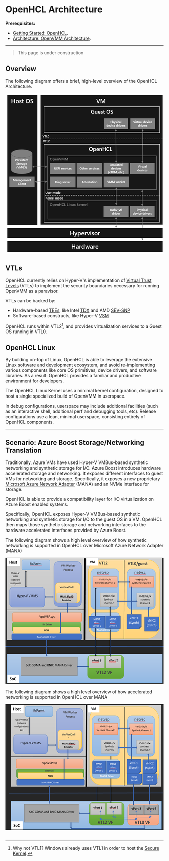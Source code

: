 # OpenHCL Architecture

**Prerequisites:**

- [Getting Started: OpenHCL](../../user_guide/openhcl.md).
- [Architecture: OpenVMM Architecture](./openvmm.md).

* * *

> This page is under construction

## Overview

The following diagram offers a brief, high-level overview of the OpenHCL
Architecture.

![OpenHCL High Level Overview](./_images/openhcl.png)

## VTLs

OpenHCL currently relies on Hyper-V's implementation of [Virtual Trust Levels]
(VTLs) to implement the security boundaries necessary for running OpenVMM as a
paravisor.

VTLs can be backed by:

- Hardware-based [TEEs], like Intel [TDX] and AMD [SEV-SNP]
- Software-based constructs, like Hyper-V [VSM]

OpenHCL runs within VTL2[^sk], and provides virtualization services to a Guest OS
running in VTL0.

## OpenHCL Linux

By building on-top of Linux, OpenHCL is able to leverage the extensive Linux
software and development ecosystem, and avoid re-implementing various components
like core OS primitives, device drivers, and software libraries. As a result:
OpenHCL provides a familiar and productive environment for developers.

The OpenHCL Linux Kernel uses a minimal kernel configuration, designed to host a
single specialized build of OpenVMM in userspace.

In debug configurations, userspace may include additional facilities (such as an
interactive shell, additional perf and debugging tools, etc). Release
configurations use a lean, minimal userspace, consisting entirely of OpenHCL
components.

* * *

## Scenario: Azure Boost Storage/Networking Translation

Traditionally, Azure VMs have used Hyper-V VMBus-based synthetic networking and
synthetic storage for I/O. Azure Boost introduces hardware accelerated storage
and networking. It exposes different interfaces to guest VMs for networking and
storage. Specifically, it exposes a new proprietary [Microsoft Azure Network
Adapter] (MANA) and an NVMe interface for storage.

OpenHCL is able to provide a compatibility layer for I/O virtualization on
Azure Boost enabled systems.

Specifically, OpenHCL exposes Hyper-V VMBus-based synthetic networking and
synthetic storage for I/O to the guest OS in a VM. OpenHCL then maps those
synthetic storage and networking interfaces to the hardware accelerated
interfaces provided by Azure Boost.

The following diagram shows a high level overview of how synthetic networking is
supported in OpenHCL over Microsoft Azure Network Adapter (MANA)

<img src="./_images/openhcl-synthetic-nw.png" height="400" width="600"> <br>

The following diagram shows a high level overview of how accelerated networking
is supported in OpenHCL over MANA

<img src="./_images/openhcl-accelnet.png" height="400" width="600"> <br> <br>

[^sk]: Why not VTL1? Windows already uses VTL1 in order to host the [Secure Kernel].

[VSM]: https://learn.microsoft.com/en-us/virtualization/hyper-v-on-windows/tlfs/vsm
[Virtual Trust Levels]: https://learn.microsoft.com/en-us/virtualization/hyper-v-on-windows/tlfs/vsm
[TDX]: https://www.intel.com/content/www/us/en/developer/tools/trust-domain-extensions/overview.html
[SEV-SNP]: https://www.amd.com/content/dam/amd/en/documents/epyc-business-docs/white-papers/SEV-SNP-strengthening-vm-isolation-with-integrity-protection-and-more.pdf
[TEEs]: https://en.wikipedia.org/wiki/Trusted_execution_environment
[Secure Kernel]: https://www.microsoft.com/en-us/security/blog/2020/07/08/introducing-kernel-data-protection-a-new-platform-security-technology-for-preventing-data-corruption/
[Microsoft Azure Network Adapter]: https://learn.microsoft.com/en-us/azure/virtual-network/accelerated-networking-mana-overview
